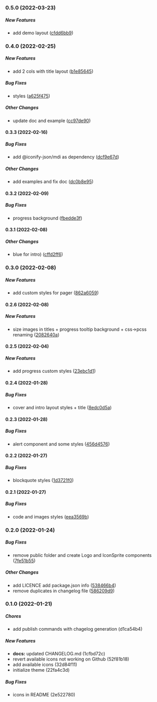 ### 0.5.0 (2022-03-23)

##### New Features

*  add demo layout ([cfdd6bb9](https://github.com/Smile-SA/slidev-theme-smile/commit/cfdd6bb974a53ffc9ea858872a50e119c241d17d))

### 0.4.0 (2022-02-25)

##### New Features

*  add 2 cols with title layout ([b1e85645](https://github.com/Smile-SA/slidev-theme-smile/commit/b1e8564543afdad0c0a9d0c9577cbf22be6e299c))

##### Bug Fixes

*  styles ([a625f475](https://github.com/Smile-SA/slidev-theme-smile/commit/a625f47542689596ffc59aa9be9c3a39149e7050))

##### Other Changes

*  update doc and example ([cc97de90](https://github.com/Smile-SA/slidev-theme-smile/commit/cc97de909bcdd515c30bb3ca5493ec487afdfdda))

#### 0.3.3 (2022-02-16)

##### Bug Fixes

*  add @iconify-json/mdi as dependency ([dcf9e67d](https://github.com/Smile-SA/slidev-theme-smile/commit/dcf9e67d47ac518ff832f3245c3c261ea5460654))

##### Other Changes

*  add examples and fix doc ([dc0b8e95](https://github.com/Smile-SA/slidev-theme-smile/commit/dc0b8e95687117e21dc8913bb03eee67b5834e7a))

#### 0.3.2 (2022-02-09)

##### Bug Fixes

*  progress background ([fbedde3f](https://github.com/Smile-SA/slidev-theme-smile/commit/fbedde3ff6e05b6cb736091f2b4df650c1283e2f))

#### 0.3.1 (2022-02-08)

##### Other Changes

*  blue for intro) ([cffd2ff6](https://github.com/Smile-SA/slidev-theme-smile/commit/cffd2ff6fb2852541d61097389850e108d5b1106))

### 0.3.0 (2022-02-08)

##### New Features

*  add custom styles for pager ([862a6059](https://github.com/Smile-SA/slidev-theme-smile/commit/862a6059c1d1558dbd56bf8c5a6331b25e2714e6))

#### 0.2.6 (2022-02-08)

##### New Features

*  size images in titles + progress tooltip background + css->pcss renaming ([2082640a](https://github.com/Smile-SA/slidev-theme-smile/commit/2082640a3da15670bdc1c24167e3de4e75f1b233))

#### 0.2.5 (2022-02-04)

##### New Features

*  add progress custom styles ([23ebc1d1](https://github.com/Smile-SA/slidev-theme-smile/commit/23ebc1d133af1f66d66c4dc29d698c85200ef5b4))

#### 0.2.4 (2022-01-28)

##### Bug Fixes

*  cover and intro layout styles + title ([8edc0d5a](https://github.com/Smile-SA/slidev-theme-smile/commit/8edc0d5a824c37424ba28dc444f38f2db02292d6))

#### 0.2.3 (2022-01-28)

##### Bug Fixes

*  alert component and some styles ([456d4576](https://github.com/Smile-SA/slidev-theme-smile/commit/456d4576e557ea9491e9e8e49cab9478064ce7ad))

#### 0.2.2 (2022-01-27)

##### Bug Fixes

*  blockquote styles ([1d3721f0](https://github.com/Smile-SA/slidev-theme-smile/commit/1d3721f01f82b243adaaf35e1ac072a31916fad1))

#### 0.2.1 (2022-01-27)

##### Bug Fixes

*  code and images styles ([eea3569b](https://github.com/Smile-SA/slidev-theme-smile/commit/eea3569b205ba05490597794fae6cd45c4971676))

### 0.2.0 (2022-01-24)

##### Bug Fixes

*  remove public folder and create Logo and IconSprite components ([7fe51b55](https://github.com/Smile-SA/slidev-theme-smile/commit/7fe51b555bd794492819c94142c2e1eaad4be0ac))

##### Other Changes

*  add LICENCE add package.json info ([538466b4](https://github.com/Smile-SA/slidev-theme-smile/commit/538466b4d39c9679f3298640b8d2315ec27b4750))
*  remove duplicates in changelog file ([586209d9](https://github.com/Smile-SA/slidev-theme-smile/commit/586209d90c244cf1390fb6e78c09b5ce3a98a258))

### 0.1.0 (2022-01-21)

##### Chores

*  add publish commands with chagelog generation (d1ca54b4)

##### New Features

* **docs:**  updated CHANGELOG.md (1cfbd72c)
*  revert available icons not working on Github (52f81b18)
*  add available icons (32d84f11)
*  initialize theme (22fa4c3d)

##### Bug Fixes

*  icons in README (2e522780)
